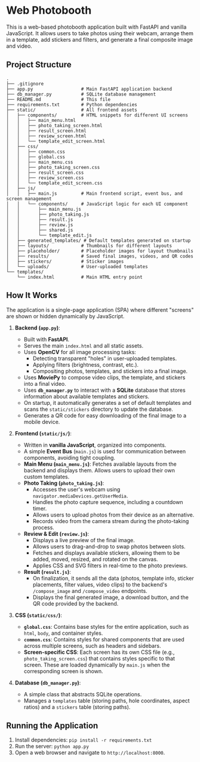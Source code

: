 # Web Photobooth

This is a web-based photobooth application built with FastAPI and vanilla JavaScript. It allows users to take photos using their webcam, arrange them in a template, add stickers and filters, and generate a final composite image and video.

## Project Structure

```
.
├── .gitignore
├── app.py                  # Main FastAPI application backend
├── db_manager.py           # SQLite database management
├── README.md               # This file
├── requirements.txt        # Python dependencies
├── static/                 # All frontend assets
│   ├── components/         # HTML snippets for different UI screens
│   │   ├── main_menu.html
│   │   ├── photo_taking_screen.html
│   │   ├── result_screen.html
│   │   ├── review_screen.html
│   │   └── template_edit_screen.html
│   ├── css/
│   │   ├── common.css
│   │   ├── global.css
│   │   ├── main_menu.css
│   │   ├── photo_taking_screen.css
│   │   ├── result_screen.css
│   │   ├── review_screen.css
│   │   └── template_edit_screen.css
│   ├── js/
│   │   ├── main.js         # Main frontend script, event bus, and screen management
│   │   └── components/     # JavaScript logic for each UI component
│   │       ├── main_menu.js
│   │       ├── photo_taking.js
│   │       ├── result.js
│   │       ├── review.js
│   │       ├── shared.js
│   │       └── template_edit.js
│   ├── generated_templates/ # Default templates generated on startup
│   ├── layouts/            # Thumbnails for different layouts
│   ├── placeholder/        # Placeholder images for layout thumbnails
│   ├── results/            # Saved final images, videos, and QR codes
│   ├── stickers/           # Sticker images
│   └── uploads/            # User-uploaded templates
└── templates/
    └── index.html          # Main HTML entry point
```

## How It Works

The application is a single-page application (SPA) where different "screens" are shown or hidden dynamically by JavaScript.

1.  **Backend (`app.py`)**:
    *   Built with **FastAPI**.
    *   Serves the main `index.html` and all static assets.
    *   Uses **OpenCV** for all image processing tasks:
        *   Detecting transparent "holes" in user-uploaded templates.
        *   Applying filters (brightness, contrast, etc.).
        *   Compositing photos, templates, and stickers into a final image.
    *   Uses **MoviePy** to compose video clips, the template, and stickers into a final video.
    *   Uses **`db_manager.py`** to interact with a **SQLite** database that stores information about available templates and stickers.
    *   On startup, it automatically generates a set of default templates and scans the `static/stickers` directory to update the database.
    *   Generates a QR code for easy downloading of the final image to a mobile device.

2.  **Frontend (`static/js/`)**:
    *   Written in **vanilla JavaScript**, organized into components.
    *   A simple **Event Bus** (`main.js`) is used for communication between components, avoiding tight coupling.
    *   **Main Menu (`main_menu.js`)**: Fetches available layouts from the backend and displays them. Allows users to upload their own custom templates.
    *   **Photo Taking (`photo_taking.js`)**:
        *   Accesses the user's webcam using `navigator.mediaDevices.getUserMedia`.
        *   Handles the photo capture sequence, including a countdown timer.
        *   Allows users to upload photos from their device as an alternative.
        *   Records video from the camera stream during the photo-taking process.
    *   **Review & Edit (`review.js`)**:
        *   Displays a live preview of the final image.
        *   Allows users to drag-and-drop to swap photos between slots.
        *   Fetches and displays available stickers, allowing them to be added, moved, resized, and rotated on the canvas.
        *   Applies CSS and SVG filters in real-time to the photo previews.
    *   **Result (`result.js`)**:
        *   On finalization, it sends all the data (photos, template info, sticker placements, filter values, video clips) to the backend's `/compose_image` and `/compose_video` endpoints.
        *   Displays the final generated image, a download button, and the QR code provided by the backend.

3.  **CSS (`static/css/`)**:
    *   **`global.css`**: Contains base styles for the entire application, such as `html`, `body`, and container styles.
    *   **`common.css`**: Contains styles for shared components that are used across multiple screens, such as headers and sidebars.
    *   **Screen-specific CSS**: Each screen has its own CSS file (e.g., `photo_taking_screen.css`) that contains styles specific to that screen. These are loaded dynamically by `main.js` when the corresponding screen is shown.

4.  **Database (`db_manager.py`)**:
    *   A simple class that abstracts SQLite operations.
    *   Manages a `templates` table (storing paths, hole coordinates, aspect ratios) and a `stickers` table (storing paths).

## Running the Application

1.  Install dependencies: `pip install -r requirements.txt`
2.  Run the server: `python app.py`
3.  Open a web browser and navigate to `http://localhost:8000`.
